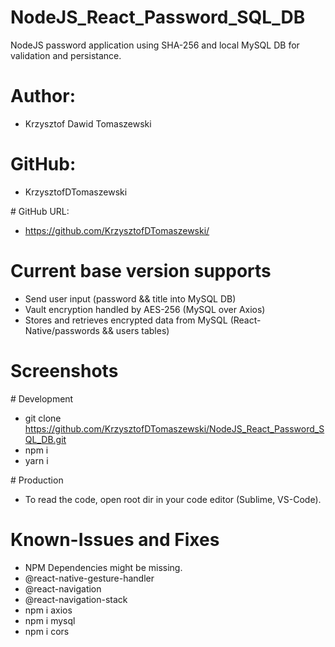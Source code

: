# NodeJS_React_Password_SQL_DB
NodeJS password application using SHA-256 and local MySQL DB for validation and persistance.

# Author: 
  - Krzysztof Dawid Tomaszewski
  
# GitHub: 
  - KrzysztofDTomaszewski 
  
# GitHub URL: 
  - https://github.com/KrzysztofDTomaszewski/

# Current base version supports
  - Send user input (password && title into MySQL DB)
  - Vault encryption handled by AES-256 (MySQL over Axios)
  - Stores and retrieves encrypted data from MySQL (React-Native/passwords && users tables)

# Screenshots


# Development
  - git clone https://github.com/KrzysztofDTomaszewski/NodeJS_React_Password_SQL_DB.git
  - npm i 
  - yarn i

# Production
  - To read the code, open root dir in your code editor (Sublime, VS-Code).

# Known-Issues and Fixes
  - NPM Dependencies might be missing.
  - @react-native-gesture-handler
  - @react-navigation
  - @react-navigation-stack 
  - npm i axios
  - npm i mysql
  - npm i cors
  

